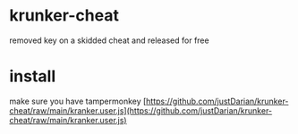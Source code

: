 # krunker-cheat
removed key on a skidded cheat and released for free

# install
make sure you have tampermonkey
[https://github.com/justDarian/krunker-cheat/raw/main/kranker.user.js](https://github.com/justDarian/krunker-cheat/raw/main/kranker.user.js)
